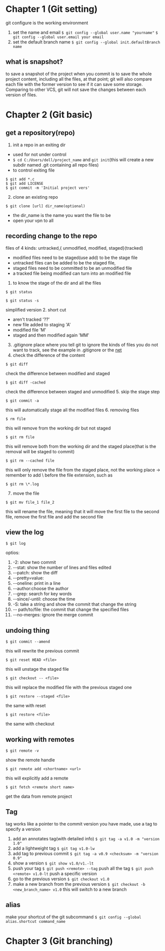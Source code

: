 # Chapter 1 (Git setting)
git configure is the working environment
1. set the name and email
```$ git config --global user.name "yourname"```
```$ git config --global user.email your email```
2. set the default branch name
```$ git config --global init.defaultBranch name``` 
## what is snapshot?
to save a snapshot of the project when you commit is to save the whole project content, including all the files, at that point; git will also compare each file with the former version to see if it can save some storage.  
Comparing to other VCS, git will not save the changes between each version of files.
# Chapter 2 (Git basic)
## get a repository(repo)
1. init a repo in an exiting dir
- used for not under control
- ```$ cd C:/Users/dell/project_name``` and ```git init```(this will create a new subdir named .git containing all repo files)
- to control exiting file
``` shell
$ git add *.c 
$ git add LICENSE 
$ git commit -m 'Initial project vers'
```
2. clone an existing repo
```shell
$ git clone [url] dir_name(optional)
```
- the dir_name is the name you want the file to be
- open your vpn to all

## recording change to the repo
files of 4 kinds: untracked,{ unmodified, modified, staged}(tracked)
- modified files need to be staged(use add) to be the stage file
- untracked files can be added to be the staged file,
- staged files need to be committed to be an unmodified file
- a tracked file being modified can turn into an modified file
1. to know the stage of the dir and all the files
```shell
$ git status
```
```shell
$ git status -s
``` 
simplified version
2. short cut
- aren't tracked '??'
- new file added to staging 'A'
- modified file 'M'
- staged and then modified again 'MM'
3. .gitignore place where you tell git to ignore the kinds of files you do not want to track, see the example in .gitignore or the [net](https://github.com/github/gitignore)
4. check the difference of the content
```shell
$ git diff
```
check the difference between modified and staged
```shell
$ git diff -cached
```
check the difference between staged and unmodified
5. skip the stage step
```shell
$ git commit -a
```
this will automatically stage all the modified files
6. removing files 
```shell 
$ rm file
```
this will remove from the working dir but not staged
```shell 
$ git rm file 
```
this will remove both from the working dir and the staged place(that is the removal will be staged to commit)
```shell 
$ git rm --cached file
```
this will only remove the file from the staged place, not the working place
-> remember to add \ before the file extension, such as
```shell 
$ git rm \*.log
```
7. move the file
```shell 
$ git mv file_1 file_2
```
this will rename the file, meaning that it will move the first file to the second file, remove the first file and add the second file
## view the log
```shell
$ git log
```
optios:
1. -2: show two commit
2. --stat: show the number of lines and files edited
3. --patch: show the diff
4. --pretty=value:
5. --oneline: print in a line
6. --author:choose the author
7. --grep: search for key words
8. --since/-until: choose the time
9. -S: take a string and show the commit that change the string
10. -- path/to/file: the commit that change the specified files
11. --no-merges: ignore the merge commit
## undoing thing
```shell
$ git commit --amend
```
this will rewrite the previous commit
```shell 
$ git reset HEAD <file>
```
this will unstage the staged file
```shell
$ git checkout -- <file>
```
this will replace the modified file with the previous staged one
```shell
$ git restore --staged <file>
```
the same with reset
```shell
$ git restore <file>
```
the same with checkout 
## working with remotes
```shell
$ git remote -v
```
show the remote handle 
```shell 
$ git remote add <shortname> <url>
```
this will explicitly add a remote
```shell 
$ git fetch <remote short name>
```
get the data from remote project
## Tag
tag works like a pointer to the commit version you have made, use a tag to specify a version
1. add an annotates tag(with detailed info)
```$ git tag -a v1.0 -m "version 1.0"```
2. add a lightweight tag 
```$ git tag v1.0-lw```
3. add tag to previous commit
```$ git tag -a v0.9 <checksum> -m "version 0.9"```
4. show a version
```$ git show v1.0/v1.-lt```
5. push your tag
```$ git push <remote> --tag``` push all the tag
```$ git push <remote> v1.0-lt``` push a specific version
6. go to the previous version
```$ git checkout v1.0```
7. make a new branch from the previous version
```$ git checkout -b <new_branch_name> v1.0```
this will switch to a new branch 
## alias
make your shortcut of the git subcommand 
```$ git config --global alias.shortcut command_name```
 
# Chapter 3 (Git branching)

